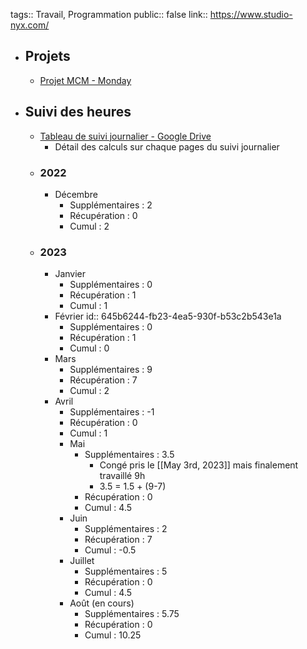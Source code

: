 tags:: Travail, Programmation
public:: false
link:: https://www.studio-nyx.com/

- ## Projets
	- [Projet MCM - Monday](https://studio-nyx-team.monday.com/boards/2800311162)
- ## Suivi des heures
	- [Tableau de suivi journalier - Google Drive](https://docs.google.com/spreadsheets/d/1EqayOFppUccPdnXB0VI9qlFX2WD4RTxJS0vloIH3Wn0/edit#gid=1551011763)
		- Détail des calculs sur chaque pages du suivi journalier
	- ### 2022
		- Décembre
			- Supplémentaires : 2
			- Récupération : 0
			- Cumul : 2
	- ### 2023
		- Janvier
			- Supplémentaires : 0
			- Récupération : 1
			- Cumul : 1
		- Février
		  id:: 645b6244-fb23-4ea5-930f-b53c2b543e1a
			- Supplémentaires : 0
			- Récupération : 1
			- Cumul : 0
		- Mars
			- Supplémentaires : 9
			- Récupération : 7
			- Cumul : 2
		- Avril
			- Supplémentaires : -1
			- Récupération : 0
			- Cumul : 1
			- Mai
				- Supplémentaires : 3.5
					- Congé pris le [[May 3rd, 2023]] mais finalement travaillé 9h
					- 3.5 = 1.5 + (9-7)
				- Récupération : 0
				- Cumul : 4.5
			- Juin
				- Supplémentaires : 2
				- Récupération : 7
				- Cumul : -0.5
			- Juillet
				- Supplémentaires : 5
				- Récupération : 0
				- Cumul : 4.5
			- Août (en cours)
				- Supplémentaires : 5.75
				- Récupération : 0
				- Cumul : 10.25